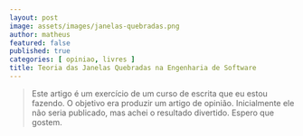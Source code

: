 ```yaml
---
layout: post
image: assets/images/janelas-quebradas.png
author: matheus
featured: false
published: true
categories: [ opiniao, livres ]
title: Teoria das Janelas Quebradas na Engenharia de Software
---
```


> Este artigo é um exercício de um curso de escrita que eu estou fazendo. O objetivo era produzir um artigo de opinião. Inicialmente ele não seria publicado, mas achei o resultado divertido. Espero que gostem. 